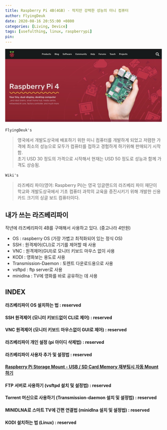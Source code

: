 ```yaml
---
title: Raspberry Pi 4B(4GB) - 작지만 강력한 성능의 미니 컴퓨터
author: FlyingDeuk
date: 2020-08-16 20:55:00 +0800
categories: [Living, Device]
tags: [usefulthing, linux, raspberrypi]
pin:
---
```


![pi](/img/living/pi/pi.jpg)

`FlyingDeuk's`
> 영국에서 개발도상국에 배포하기 위한 미니 컴퓨터를 개발하게 되었고 저렴한 가격에 최소의 성능으로 모두가 컴퓨터를 접하고 경험하게 하기위해 판매되기 시작함.<br>
초기 USD 30 정도의 가격으로 시작해서 현재는 USD 50 정도로 성능과 함께 가격도 상승됨.

`Wiki's`
>라즈베리 파이(영어: Raspberry Pi)는 영국 잉글랜드의 라즈베리 파이 재단이 학교와 개발도상국에서 기초 컴퓨터 과학의 교육을 증진시키기 위해 개발한 신용카드 크기의 싱글 보드 컴퓨터이다.

## 내가 쓰는 라즈베리파이
작년에 라즈베리파이 4B를 구매해서 사용하고 있다. (중고나라 4만원)
- OS : raspberry OS (가장 가볍고 최적화되어 있는 정식 OS) <br>
- SSH : 원격제어(CLI)로 기기를 제어할 때 사용
- VNC : 원격제어(GUI)로 모니터 키보드 마우스 없이 사용 <br>
- KODI : 영화보는 용도로 사용 <br>
- Transmission-Daemon : 토렌트 다운로드용으로 사용 <br>
- vsftpd : ftp server로 사용 <br>
- minidlna : TV에 영화를 바로 공유하는 데 사용 <br>

## INDEX

#### 라즈베리파이 OS 설치하는 법 : reserved

#### SSH 원격제어 (모니터 키보드없이 CLI로 제어) : reserved

#### VNC 원격제어 (모니터 키보드 마우스없이 GUI로 제어) : reserved

#### 라즈베리파이 개인 설정 (pi 아이디 삭제법) : reserved

#### 라즈베리파이 사용자 추가 및 설정법 : reserved

#### [Raspberry Pi Storage Mount - USB / SD Card Memory 재부팅시 자동 Mount 하기](/posts/Pi-mount/)

#### FTP 서버로 사용하기 (vsftpd 설치 및 설정법) : reserved

#### Torrent 머신으로 사용하기 (Transmission-daemon 설치 및 설정법) : reserved

#### MINIDLNA로 스마트 TV에 간편 연결법 (minidlna 설치 및 설정법) : reserved

#### KODI 설치하는 법 (Linux) : reserved
